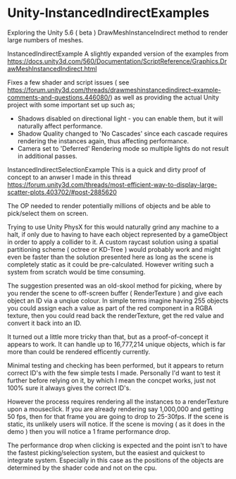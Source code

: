 # Unity-InstancedIndirectExamples
Exploring the Unity 5.6 ( beta ) DrawMeshInstanceIndirect method to render large numbers of meshes.


InstancedIndirectExample
A slightly expanded version of the examples from https://docs.unity3d.com/560/Documentation/ScriptReference/Graphics.DrawMeshInstancedIndirect.html

Fixes a few shader and script issues ( see https://forum.unity3d.com/threads/drawmeshinstancedindirect-example-comments-and-questions.446080/) as well as providing the actual Unity project with some important set up such as;

 - Shadows disabled on directional light - you can enable them, but it will naturally affect performance.
 - Shadow Quality changed to 'No Cascades' since each cascade requires rendering the instances again, thus affecting performance.
 - Camera set to 'Deferred' Rendering mode so multiple lights do not result in additional passes.



InstancedIndirectSelectionExample
This is a quick and dirty proof of concept to an anwser I made in this thread
https://forum.unity3d.com/threads/most-efficient-way-to-display-large-scatter-plots.403702/#post-2885620

The OP needed to render potentially millions of objects and be able to pick/select them on screen. 

Trying to use Unity PhysX for this would naturally grind any machine to a halt, if only due to having to have each object represented by a gameObject in order to apply a collider to it. A custom raycast solution using a spatial partitioning scheme ( octree or KD-Tree ) would probably work and might even be faster than the solution presented here as long as the scene is completely static as it could be pre-calculated. However writing such a system from scratch would be time consuming.

The suggestion presented was an old-skool method for picking, where by you render the scene to off-screen buffer ( RenderTexture ) and give each object an ID via a unqiue colour. In simple terms imagine having 255 objects you could assign each a value as part of the red component in a RGBA texture, then you could read back the renderTexture, get the red value and convert it back into an ID.

It turned out a little more tricky than that, but as a proof-of-concept it appears to work. It can handle up to 16,777,214 unique objects, which is far more than could be rendered efficently currently. 

Minimal testing and checking has been performed, but it appears to return correct ID's with the few simple tests I made. Personally I'd want to test it further before relying on it, by which I mean the concpet works, just not 100% sure it always gives the correct ID's.

However the process requires rendering all the instances to a renderTexture upon a mouseclick. If you are already rendering say 1,000,000 and getting 50 fps, then for that frame you are going to drop to 25-30fps. If the scene is static, its unlikely users will notice. If the scene is moving ( as it does in the demo ) then you will notice a 1 frame performance drop. 

The performance drop when clicking is expected and the point isn't to have the fastest picking/selection system, but the easiest and quickest to integrate system. Especially in this case as the positions of the objects are determined by the shader code and not on the cpu.
